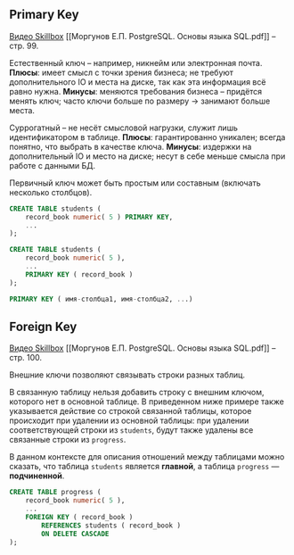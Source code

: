 ## Primary Key
[Видео Skillbox](https://go.skillbox.ru/education/course/python-advanced/4a05d855-d4c3-47e2-8e11-7e9e17a86bb5/videolesson)
[[Моргунов Е.П. PostgreSQL. Основы языка SQL.pdf]] – стр. 99.

Естественный ключ – например, никнейм или электронная почта.
**Плюсы**: имеет смысл с точки зрения бизнеса; не требуют дополнительного IO и места на диске, так как эта информация всё равно нужна.
**Минусы**: меняются требования бизнеса – придётся менять ключ; часто ключи больше по размеру -> занимают больше места.

Суррогатный – не несёт смысловой нагрузки, служит лишь идентификатором в таблице.
**Плюсы**: гарантированно уникален; всегда понятно, что выбрать в качестве ключа.
**Минусы**: издержки на дополнительный IO и место на диске; несут в себе меньше смысла при работе с данными БД.

Первичный ключ может быть простым или составным (включать несколько столбцов).

```SQL
CREATE TABLE students (
	record_book numeric( 5 ) PRIMARY KEY,
	...
);

CREATE TABLE students (
	record_book numeric( 5 ),
	...
	PRIMARY KEY ( record_book ) 
);

PRIMARY KEY ( имя-столбца1, имя-столбца2, ...)
```

## Foreign Key
[Видео Skillbox](https://go.skillbox.ru/education/course/python-advanced/4a05d855-d4c3-47e2-8e11-7e9e17a86bb5/videolesson)
[[Моргунов Е.П. PostgreSQL. Основы языка SQL.pdf]] – стр. 100.

Внешние ключи позволяют связывать строки разных таблиц.

В связанную таблицу нельзя добавить строку с внешним ключом, которого нет в основной таблице. В приведенном ниже примере также указывается действие со строкой связанной таблицы, которое происходит при удалении из основной таблицы: при удалении соответствующей строки из `students`, будут также удалены все связанные строки из `progress`. 

В данном контексте для описания отношений между таблицами можно сказать, что таблица `students` является **главной**, а таблица `progress` — **подчиненной**.

```SQL
CREATE TABLE progress (
	record_book numeric( 5 ),
	...
	FOREIGN KEY ( record_book )
		REFERENCES students ( record_book )
		ON DELETE CASCADE
);
```